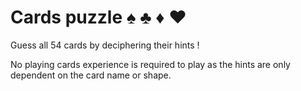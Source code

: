 # Cards puzzle  ♠ ♣ ♦ ♥
Guess all 54 cards by deciphering their hints !

No playing cards experience is required to play as the hints are only dependent on the card name or shape.